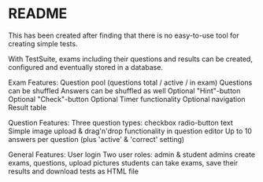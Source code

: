 # README
This has been created after finding that there is no easy-to-use tool for creating simple tests.

With TestSuite, exams including their questions and results can be created, configured and eventually stored in a database.

Exam Features:
    Question pool (questions total / active / in exam)
    Questions can be shuffled
    Answers can be shuffled as well
    Optional "Hint"-button
    Optional "Check"-button
    Optional Timer functionality
    Optional navigation
    Result table

Question Features:
    Three question types:
        checkbox
        radio-button
        text
    Simple image upload & drag'n'drop functionality in question editor
    Up to 10 answers per question (plus 'active' & 'correct' setting)

General Features:
    User login
    Two user roles: admin & student
    admins create exams, questions, upload pictures
    students can take exams, save their results and download tests as HTML file
